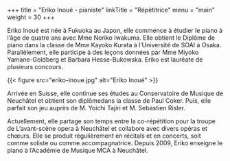 +++
title = "Eriko Inoué - pianiste"
linkTitle = "Répétitrice"
menu = "main"
weight = 30
+++


Eriko Inoué est née à Fukuoka au Japon, elle commence à étudier le piano à l’âge de quatre ans avec Mme Noriko Iwakuma. Elle obtient le Diplôme de piano dans la classe de Mme Kayoko Kurata à l’Université de SOAI à Osaka. Parallèlement, elle participe à des leçons données par Mme Miyoko Yamane-Goldberg et Barbara Hesse-Bukowska. Eriko est lauréate de plusieurs concours.

{{< figure src="eriko-inoue.jpg" alt="Eriko Inoué" >}}

Arrivée en Suisse, elle continue ses études au Conservatoire de Musique de Neuchâtel et obtient son diplômedans la classe de Paul Coker. Puis, elle parfait son jeu auprès de M. Yoichi Tajiri et M. Sebastien Risler.

Actuellement, elle partage son temps entre la co-répétition pour la troupe de L’avant-scène opera à Neuchâtel et collabore avec divers opéras et chœurs. Elle se produit régulièrement en récitals et en concerts, soit comme soliste ou comme accompagnatrice. Depuis 2009, Eriko enseigne le piano à l’Académie de Musique MCA à Neuchâtel.